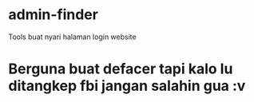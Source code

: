 # admin-finder
Tools buat nyari halaman login website

# Berguna buat defacer tapi kalo lu ditangkep fbi jangan salahin gua :v
